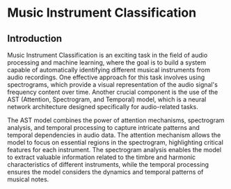 # Music Instrument Classification

## Introduction

Music Instrument Classification is an exciting task in the field of audio processing and machine learning, where the goal is to build a system capable of automatically identifying different musical instruments from audio recordings. One effective approach for this task involves using spectrograms, which provide a visual representation of the audio signal's frequency content over time. Another crucial component is the use of the AST (Attention, Spectrogram, and Temporal) model, which is a neural network architecture designed specifically for audio-related tasks.

The AST model combines the power of attention mechanisms, spectrogram analysis, and temporal processing to capture intricate patterns and temporal dependencies in audio data. The attention mechanism allows the model to focus on essential regions in the spectrogram, highlighting critical features for each instrument. The spectrogram analysis enables the model to extract valuable information related to the timbre and harmonic characteristics of different instruments, while the temporal processing ensures the model considers the dynamics and temporal patterns of musical notes.






